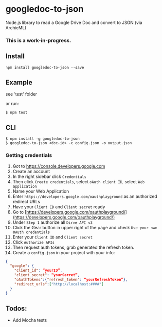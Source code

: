 # googledoc-to-json

Node.js library to read a Google Drive Doc and convert to JSON (via ArchieML)

### This is a work-in-progress.

## Install
```
npm install googledoc-to-json --save
```

## Example

see 'test' folder

 or run:
 ```
 $ npm test
 ```

## CLI
```
$ npm install -g googledoc-to-json
$ googledoc-to-json <doc-id> -c config.json -o output.json
```

### Getting credentials

1. Got to https://console.developers.google.com
2. Create an account
3. In the right sidebar click `Credentials`
4. Then click `Create credentials`, select `oAuth client ID`, select `Web application`
6. Name your Web Application
7. Enter `https://developers.google.com/oauthplayground` as an authorized redirect URLs
8. Have your `Client ID` and `Client secret` ready
9. Go to [https://developers.google.com/oauthplayground/](https://developers.google.com/oauthplayground/)
10. Under `Step 1` authorize all `Dirve API v3`
11. Click the Gear button in upper right of the page and check `Use your own OAuth credentials`
13. Enter your `Client ID` and `Client secret`
14. Click `Authorize APIs`
15. Then request auth tokens, grab generated the refresh token.
16. Create a `config.json` in your project with your info:
```json
{
  "google": {
    "client_id": “yourID”,
    "client_secret": “yourSecret”,
    "oAuthTokens":{"refresh_token": “yourRefreshToken”},
    "redirect_urls":["http://localhost:####"]
  }
} 
```

## Todos:
- Add Mocha tests

